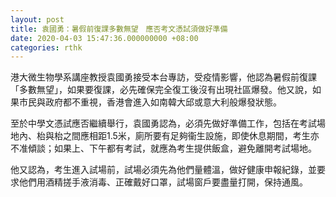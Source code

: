 ```yaml
---
layout: post
title: 袁國勇：暑假前復課多數無望　應否考文憑試須做好準備
date: 2020-04-03 15:47:36.000000000 +08:00
categories: rthk
---
```


港大微生物學系講座教授袁國勇接受本台專訪，受疫情影響，他認為暑假前復課「多數無望」，如果要復課，必先確保完全復工後沒有出現社區爆發。他又說，如果市民與政府都不重視，香港會進入如南韓大邱或意大利般爆發狀態。

至於中學文憑試應否繼續舉行，袁國勇認為，必須先做好準備工作，包括在考試場地內、枱與枱之間應相距1.5米，廁所要有足夠衞生設施，即使休息期間，考生亦不准傾談；如果上、下午都有考試，就應為考生提供飯盒，避免離開考試場地。

他又認為，考生進入試場前，試場必須先為他們量體溫，做好健康申報紀錄，並要求他們用酒精搓手液消毒、正確戴好口罩，試場窗戶要盡量打開，保持通風。
